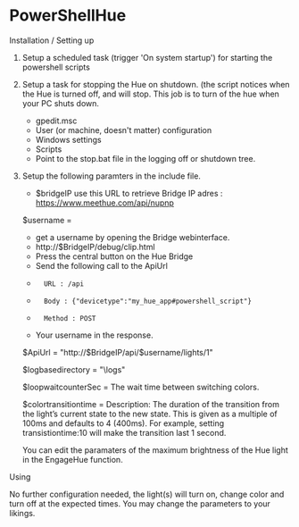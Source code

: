 # PowerShellHue

Installation / Setting up


1. Setup a scheduled task (trigger 'On system startup') for starting the powershell scripts


2. Setup a task for stopping the Hue on shutdown.
	(the script notices when the Hue is turned off, and will stop. This job is to turn of the hue when your PC shuts down.
	- gpedit.msc
	- User (or machine, doesn't matter) configuration
	- Windows settings
	- Scripts
	- Point to the stop.bat file in the logging off or shutdown tree.
	
	
	
3. Setup the following paramters in the include file.
	- $bridgeIP use this URL to retrieve Bridge IP adres : https://www.meethue.com/api/nupnp
	
	$username 				= 
	- get a username by opening the Bridge webinterface.
	- 	http://$BridgeIP/debug/clip.html
	-	Press the central button on the Hue Bridge
	- 	Send the following call to the ApiUrl
	- 		URL : /api
	-  		Body : {"devicetype":"my_hue_app#powershell_script"}
	-		Method : POST
	-	Your username in the response.
	
	$ApiUrl 				= "http://$BridgeIP/api/$username/lights/1"
	
	$logbasedirectory 		= "\logs\"
	
	$loopwaitcounterSec		= The wait time between switching colors. 
	
	$colortransitiontime	= Description: The duration of the transition from the light’s current state to the new state. This is given as a multiple of 100ms and defaults to 4 (400ms). For example, setting transistiontime:10 will make the transition last 1 second.
	

	You can edit the paramaters of the maximum brightness of the Hue light in the EngageHue function.
	
	
Using 

No further configuration needed, the light(s) will turn on, change color and turn off at the expected times. 
You may change the parameters to your likings.